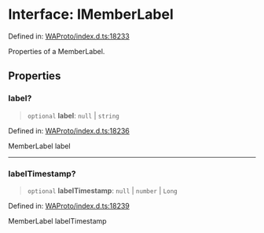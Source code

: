 # Interface: IMemberLabel

Defined in: [WAProto/index.d.ts:18233](https://github.com/Fokusdotid/bail/blob/043003e0dc220c8f52aef36f90c7026f3a192427/WAProto/index.d.ts#L18233)

Properties of a MemberLabel.

## Properties

### label?

> `optional` **label**: `null` \| `string`

Defined in: [WAProto/index.d.ts:18236](https://github.com/Fokusdotid/bail/blob/043003e0dc220c8f52aef36f90c7026f3a192427/WAProto/index.d.ts#L18236)

MemberLabel label

***

### labelTimestamp?

> `optional` **labelTimestamp**: `null` \| `number` \| `Long`

Defined in: [WAProto/index.d.ts:18239](https://github.com/Fokusdotid/bail/blob/043003e0dc220c8f52aef36f90c7026f3a192427/WAProto/index.d.ts#L18239)

MemberLabel labelTimestamp
